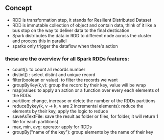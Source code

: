 ## Concept
- RDD is transformation step, it stands for Resilient Distributed Dataset
- RDD is immutable collection of object and contain data, think of it like a 
bus stop on the way to deliver data to the final destication
- Spark distributes the data in RDD to different node across 
the cluster and process this in parallel
- sparks only trigger the dataflow when there's action

### these are the overview for all Spark RDDs features:
- count(): to count all records number
- distint() : select distint and unique record
- filter(boolean or value): to filter the records we want
- groupByKey(k,v): group the record by their key, value will be wrap
- map(value): to apply an action or a function over every each elements of the RDDs
- partition: change, increase or delete the number of the RDDs partitions
- reduceBykey(k, v -> k, v are 2 incremental elements): reduce the elements by their key, apply the logic to reduce
- saveAsTextFile: save the result as folder or files, for folder, it will return 1 file for each partitions)
- max, min, avg: operator apply for RDDs
- groupBy("name of the key"): group elements by the name of their key